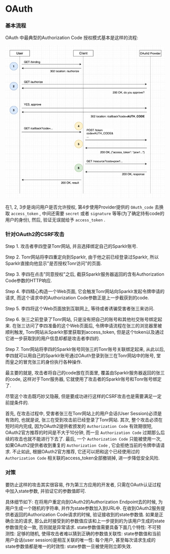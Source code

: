 # OAuth

### 基本流程

OAuth 中最典型的Authorization Code 授权模式基本是这样的流程:

![img](../../img/2019043001.jpg)

在1, 2, 3步是询问用户是否允许授权, 第4步使用Provider提供的 `OAuth_code` 去换取 `access_token` , 中间还需要 `secret` 或者 `signature` 等等(为了确定持有code的用户的身份), 然后, 验证无误就给予 `access_token` .

### 针对OAuth2的CSRF攻击

Step 1. 攻击者李四登录Tonr网站, 并且选择绑定自己的Sparklr账号. 

Step 2. Tonr网站将李四重定向到Sparklr, 由于他之前已经登录过Sparklr, 所以Sparklr直接向他显示"是否授权Tonr访问"的页面. 

Step 3. 李四在点击"同意授权"之后, 截获Sparklr服务器返回的含有Authorization Code参数的HTTP响应. 

Step 4. 李四精心构造一个Web页面, 它会触发Tonr网站向Sparklr发起令牌申请的请求, 而这个请求中的Authorization Code参数正是上一步截获到的code. 

Step 5. 李四将这个Web页面放到互联网上, 等待或者诱骗受害者张三来访问. 

Step 6. 张三之前登录了Tonr网站, 只是没有把自己的账号和其他社交账号绑定起来. 在张三访问了李四准备的这个Web页面后, 令牌申请流程在张三的浏览器里被顺利触发, Tonr网站从Sparklr那里获取到access_token, 但是这个token以及通过它进一步获取到的用户信息却都是攻击者李四的. 

Step 7. Tonr网站将李四的Sparklr账号同张三的Tonr账号关联绑定起来, 从此以后, 李四就可以用自己的Sparklr账号通过OAuth登录到张三在Tonr网站中的账号, 堂而皇之的冒充张三的身份执行各种操作. 

最主要的就是, 攻击者将自己的code放在页面里, 覆盖由Sparklr服务器返回的张三的code, 这样对于Tonr服务器, 它就使用了攻击者的Sparklr账号和Tonr账号绑定了.

尽管这个攻击既巧妙又隐蔽, 但是要成功进行这样的CSRF攻击也是需要满足一定前提条件的. 

首先, 在攻击过程中, 受害者张三在Tonr网站上的用户会话(User Session)必须是有效的, 也就是说, 张三在受到攻击前已经登录了Tonr网站. 其次, 整个攻击必须在短时间内完成, 因为OAuth2提供者颁发的 `Authorization Code` 有效期很短, OAuth2官方推荐的时间是不大于10分钟, 而一旦 `Authorization Code` 过期那么后续的攻击也就不能进行下去了. 最后, 一个 `Authorization Code` 只能被使用一次, 如果OAuth2提供者收到重复的 `Authorization Code` , 它会拒绝当前的令牌申请请求. 不止如此, 根据OAuth2官方推荐, 它还可以把和这个已经使用过的 `Authorization Code` 相关联的access_token全部撤销掉, 进一步降低安全风险. 

### 对策

要防止这样的攻击其实很容易, 作为第三方应用的开发者, 只需在OAuth认证过程中加入state参数, 并验证它的参数值即可. 

具体细节如下: 在将用户重定向到OAuth2的Authorization Endpoint去的时候, 为用户生成一个随机的字符串, 并作为state参数加入到URL中. 在收到OAuth2服务提供者返回的Authorization Code请求的时候, 验证接收到的state参数值. 如果是正确合法的请求, 那么此时接受到的参数值应该和上一步提到的为该用户生成的state参数值完全一致, 否则就是异常请求. state参数值需要具备下面几个特性: 不可预测性: 足够的随机, 使得攻击者难以猜到正确的参数值关联性: state参数值和当前用户会话(user session)是相互关联的唯一性: 每个用户, 甚至每次请求生成的state参数值都是唯一的时效性: state参数一旦被使用则立即失效.
